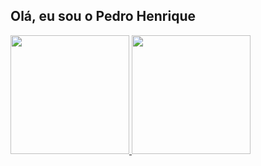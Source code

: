 ## Olá, eu sou o Pedro Henrique

<div >
  <a href="https://github.com/Pedroid1" />
  <img height="190px" src="https://github-readme-stats.vercel.app/api?username=Pedroid1&theme=radical&count_private=true&show_icons=true" />
  <img height="190px" src="https://github-readme-stats.vercel.app/api/top-langs/?username=Pedroid1&theme=radical" />
  </div>
  

  


